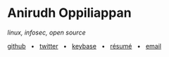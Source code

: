 # Anirudh Oppiliappan

*linux, infosec, open source*

[github](https://github.com/icyphox) &nbsp; &bull; &nbsp; [twitter](https://twitter.com/icyphox) &nbsp; &bull; &nbsp; [keybase](https://keybase.io/icyphox) &nbsp; &bull; &nbsp; [résumé](https://xix.ph0x.me/resume.pdf) &nbsp; &bull; &nbsp; [email](mailto:icyph0x@pm.me)

